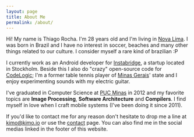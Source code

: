 ```yaml
---
layout: page
title: About Me
permalink: /about/
---
```


Hi! My name is Thiago Rocha. I'm 28 years old and I'm living in [Nova Lima](https://www.google.com/search?q=Nova%20Lima%20brazil&rct=j). I was born in Brazil and I have no interest in soccer, beaches and many other things related to our culture. I consider myself a rare kind of brazilian :P

I currently work as an Android developer for [Instabridge](http://lalubema.com/), a startup located in Stockholm. Beside this I also do "crazy" open-source code for [CodeLogic](http://codelogic.me/); I'm a former table tennis player of [Minas Gerais](https://www.google.com/webhp?sourceid=chrome-instant&ion=1&espv=2&ie=UTF-8#q=minas%20gerais)' state and I enjoy experimenting sounds with my electric guitar.

I've graduated in Computer Science at [PUC Minas](http://www.pucminas.br/) in 2012 and my favorite topics are **Image Processing**, **Software Architecture** and **Compilers**. I find myself in love when I craft mobile systems (I've been doing it since 2011).

If you'd like to contact me for any reason don't hesitate to drop me a line at [kimo@kimo.io](mailto:kimo@kimo.io) or use the [contact]({{site.base_url}}/contact) page. You can also find me in the social medias linked in the footer of this website.
